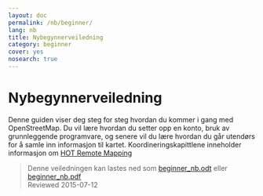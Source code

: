 ```yaml
---
layout: doc
permalink: /nb/beginner/
lang: nb
title: Nybegynnerveiledning
category: beginner
cover: yes
nosearch: true
---
```


Nybegynnerveiledning
================


Denne guiden viser deg steg for steg hvordan du kommer i gang med OpenStreetMap. Du vil lære
hvordan du setter opp en konto, bruk av grunnleggende programvare, og senere vil du lære hvordan du går utendørs
for å samle inn informasjon til kartet. Koordineringskapittlene inneholder informasjon om [HOT Remote Mapping](/en/coordination/)  

> Denne veiledningen kan lastes ned som [beginner_nb.odt](/files/beginner_nb.odt) eller [beginner_nb.pdf](/files/beginner_nb.pdf)  
> Reviewed 2015-07-12  
